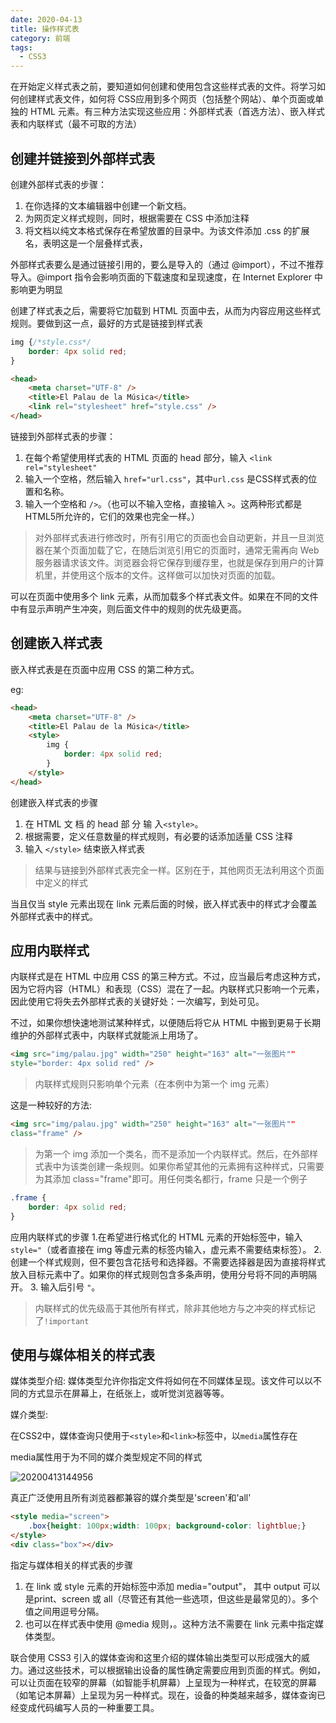 ```yaml
---
date: 2020-04-13
title: 操作样式表
category: 前端
tags:
  - CSS3
---
```


在开始定义样式表之前，要知道如何创建和使用包含这些样式表的文件。将学习如何创建样式表文件，如何将 CSS应用到多个网页（包括整个网站）、单个页面或单独的 HTML 元素。有三种方法实现这些应用：外部样式表（首选方法）、嵌入样式表和内联样式（最不可取的方法）

## 创建并链接到外部样式表

创建外部样式表的步骤：

1. 在你选择的文本编辑器中创建一个新文档。
2. 为网页定义样式规则，同时，根据需要在 CSS 中添加注释
3. 将文档以纯文本格式保存在希望放置的目录中。为该文件添加 .css 的扩展名，表明这是一个层叠样式表，

外部样式表要么是通过链接引用的，要么是导入的（通过 @import），不过不推荐导入。@import 指令会影响页面的下载速度和呈现速度，在 Internet Explorer 中影响更为明显


创建了样式表之后，需要将它加载到 HTML 页面中去，从而为内容应用这些样式规则。要做到这一点，最好的方式是链接到样式表

```css
img {/*style.css*/
    border: 4px solid red;
}
```

```html
<head>
    <meta charset="UTF-8" />
    <title>El Palau de la Música</title>
    <link rel="stylesheet" href="style.css" />
</head>
```

链接到外部样式表的步骤：

1. 在每个希望使用样式表的 HTML 页面的 head 部分，输入 `<link rel="stylesheet"`
2. 输入一个空格，然后输入 `href="url.css"`，其中`url.css` 是CSS样式表的位置和名称。
3. 输入一个空格和 `/>`。（也可以不输入空格，直接输入 `>`。这两种形式都是 HTML5所允许的，它们的效果也完全一样。）

> 对外部样式表进行修改时，所有引用它的页面也会自动更新，并且一旦浏览器在某个页面加载了它，在随后浏览引用它的页面时，通常无需再向 Web 服务器请求该文件。浏览器会将它保存到缓存里，也就是保存到用户的计算机里，并使用这个版本的文件。这样做可以加快对页面的加载。

可以在页面中使用多个 link 元素，从而加载多个样式表文件。如果在不同的文件中有显示声明产生冲突，则后面文件中的规则的优先级更高。

## 创建嵌入样式表

嵌入样式表是在页面中应用 CSS 的第二种方式。

eg:
```html
<head>
    <meta charset="UTF-8" />
    <title>El Palau de la Música</title>
    <style>
        img {
            border: 4px solid red;
        }
    </style>
</head>
```

创建嵌入样式表的步骤
1. 在 HTML 文 档 的 head 部 分 输 入`<style>`。
2. 根据需要，定义任意数量的样式规则，有必要的话添加适量 CSS 注释
3. 输入 `</style>` 结束嵌入样式表

>结果与链接到外部样式表完全一样。区别在于，其他网页无法利用这个页面中定义的样式

当且仅当 style 元素出现在 link 元素后面的时候，嵌入样式表中的样式才会覆盖外部样式表中的样式。

## 应用内联样式

内联样式是在 HTML 中应用 CSS 的第三种方式。不过，应当最后考虑这种方式，因为它将内容（HTML）和表现（CSS）混在了一起。内联样式只影响一个元素，因此使用它将失去外部样式表的关键好处：一次编写，到处可见。

不过，如果你想快速地测试某种样式，以便随后将它从 HTML 中搬到更易于长期维护的外部样式表中，内联样式就能派上用场了。


```html {2}
<img src="img/palau.jpg" width="250" height="163" alt="一张图片"" 
style="border: 4px solid red" />
```
>内联样式规则只影响单个元素（在本例中为第一个 img 元素）


这是一种较好的方法:
```html {2}
<img src="img/palau.jpg" width="250" height="163" alt="一张图片"" 
class="frame" />
```
> 为第一个 img 添加一个类名，而不是添加一个内联样式。然后，在外部样式表中为该类创建一条规则。如果你希望其他的元素拥有这种样式，只需要为其添加 class="frame"即可。用任何类名都行，frame 只是一个例子


```css
.frame {
    border: 4px solid red;
}
```

应用内联样式的步骤
1.在希望进行格式化的 HTML 元素的开始标签中，输入 `style="`（或者直接在 img 等虚元素的标签内输入，虚元素不需要结束标签）。
2. 创建一个样式规则，但不要包含花括号和选择器。不需要选择器是因为直接将样式放入目标元素中了。如果你的样式规则包含多条声明，使用分号将不同的声明隔开。
3. 输入后引号 `"`。

>内联样式的优先级高于其他所有样式，除非其他地方与之冲突的样式标记了`!important`

## 使用与媒体相关的样式表

媒体类型介绍:
媒体类型允许你指定文件将如何在不同媒体呈现。该文件可以以不同的方式显示在屏幕上，在纸张上，或听觉浏览器等等。 

媒介类型:

在CSS2中，媒体查询只使用于`<style>`和`<link>`标签中，以`media`属性存在

media属性用于为不同的媒介类型规定不同的样式

![20200413144956](https://raw.githubusercontent.com/fengwei2002/Pictures_02/master/img/20200413144956.png)


真正广泛使用且所有浏览器都兼容的媒介类型是'screen'和'all'

```html
<style media="screen">
    .box{height: 100px;width: 100px; background-color: lightblue;}    
</style>
<div class="box"></div>
```


指定与媒体相关的样式表的步骤
1. 在 link 或 style 元素的开始标签中添加 media="output"， 其中 output 可以是print、screen 或 all（尽管还有其他一些选项，但这些是最常见的）。多个值之间用逗号分隔。
2. 也可以在样式表中使用 @media 规则，。这种方法不需要在 link 元素中指定媒体类型。

联合使用 CSS3 引入的媒体查询和这里介绍的媒体输出类型可以形成强大的威力。通过这些技术，可以根据输出设备的属性确定需要应用到页面的样式。例如，可以让页面在较窄的屏幕（如智能手机屏幕）上呈现为一种样式，在较宽的屏幕（如笔记本屏幕）上呈现为另一种样式。现在，设备的种类越来越多，媒体查询已经变成代码编写人员的一种重要工具。

